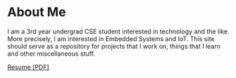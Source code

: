 # About Me

I am a 3rd year undergrad CSE student interested in technology and the like.
More precisely, I am interested in Embedded Systems and IoT. This site should
serve as a repository for projects that I work on, things that I learn and other
miscellaneous stuff.

[Resume \[PDF\]](../files/shreeyash-pandey-cv-provisional.pdf)
